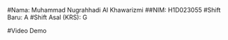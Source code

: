 #Nama: Muhammad Nugrahhadi Al Khawarizmi
##NIM: H1D023055
#Shift Baru: A
#Shift Asal (KRS): G

#Video Demo

